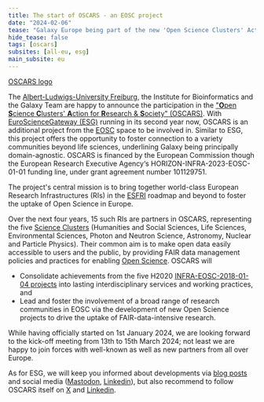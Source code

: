 ```yaml
---
title: The start of OSCARS - an EOSC project
date: "2024-02-06"
tease: "Galaxy Europe being part of the new 'Open Science Clusters' Action for Research & Society' (OSCARS)"
hide_tease: false
tags: [oscars]
subsites: [all-eu, esg]
main_subsite: eu
---
```


[OSCARS logo](/images/logos/OSCARS_logo.png)

The [Albert-Ludwigs-University Freiburg](https://uni-freiburg.de), the Institute for Bioinformatics and the Galaxy Team are happy to announce the participation in the ["**O**pen **S**cience **C**lusters' **A**ction for **R**esearch & **S**ociety" (OSCARS)](https://oscars-project.eu/). With [EuroScienceGateway (ESG)](https://www.eurosciencegateway.org) running in its second year now, OSCARS is an additional project from the [EOSC](https://digital-strategy.ec.europa.eu/en/policies/open-science-cloud) space to be involved in. Similar to ESG, this project offers the opportunity to foster connection to a variety communities beyond life sciences, underlining Galaxy being principally domain-agnostic. OSCARS is financed by the European Commission though the European Research Executive Agency‘s HORIZON-INFRA-2023-EOSC-01-01 funding line, under grant agreement number 101129751.

The project's central mission is to bring together world-class European Research Infrastructures (RIs) in the [ESFRI](https://www.esfri.eu) roadmap and beyond to foster the uptake of Open Science in Europe.

Over the next four years, 15 such RIs are partners in OSCARS, representing the five [Science Clusters](https://science-clusters.eu) (Humanities and Social Sciences, Life Sciences, Environmental Sciences, Photon and Neutron Science, Astronomy, Nuclear and Particle Physics). Their common aim is to make open data easily accessible to users and the public, by providing FAIR data management policies and practices for enabling [Open Science](https://research-and-innovation.ec.europa.eu/strategy/strategy-2020-2024/our-digital-future/open-science_en). OSCARS will 
 * Consolidate achievements from the five H2020 [INFRA-EOSC-2018-01-04 projects](https://ec.europa.eu/info/funding-tenders/opportunities/portal/screen/opportunities/topic-details/infraeosc-04-2018) into lasting interdisciplinary services and working practices, and
 * Lead and foster the involvement of a broad range of research communities in EOSC via the development of new Open Science projects to drive the uptake of FAIR-data-intensive research.

While having officially started on 1st January 2024, we are looking forward to the kick-off meeting from 13th to 15th March 2024; not least we are happy to join forces with well-known as well as new partners from all over Europe.

As for ESG, we will keep you informed about developments via [blog posts](https://galaxyproject.org/eu/news/) and social media ([Mastodon](https://mstdn.science/@galaxyproject), [Linkedin](https://www.linkedin.com/groups/4907635/)), but also recommend to follow OSCARS itself on [X](https://twitter.com/oscars_eu) and [Linkedin](https://www.linkedin.com/company/oscars-project/).
